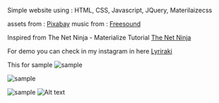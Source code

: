 Simple website using :
HTML, CSS, Javascript, JQuery, Materilaizecss

assets from : [Pixabay](https://pixabay.com)
music from : [Freesound](https://freesound.org/people/4barrelcarb/sounds/362832/)

Inspired from The Net Ninja - Materialize Tutorial
[The Net Ninja](https://www.youtube.com/playlist?list=PL4cUxeGkcC9gGrbtvASEZSlFEYBnPkmff)

For demo you can check in my instagram in here [Lyriraki](https://www.instagram.com/lyriraki/)

This for sample
![sample](https://github.com/Lyriraki/naturely/tree/master/screenshot/s1.png)

![sample](https://github.com/Lyriraki/naturely/tree/master/screenshot/s2.png)

![sample](https://github.com/Lyriraki/naturely/tree/master/screenshot/s3.png)
![Alt text](https://github.com/Lyriraki/naturely/screenshot/to/s1.png?raw=true "Sample 1")
